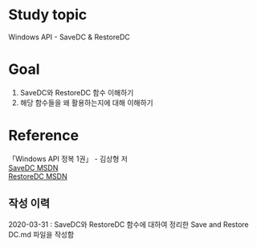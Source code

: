 # Study topic
  
Windows API - SaveDC & RestoreDC  
  
# Goal
  
1. SaveDC와 RestoreDC 함수 이해하기  
2. 해당 함수들을 왜 활용하는지에 대해 이해하기  
  
# Reference
  
「Windows API 정복 1권」 - 김상형 저  
<a href = "https://docs.microsoft.com/en-us/windows/win32/api/wingdi/nf-wingdi-savedc">SaveDC MSDN</a>  
<a href = "https://docs.microsoft.com/ko-kr/windows/win32/api/wingdi/nf-wingdi-restoredc">RestoreDC MSDN</a>  
  
## 작성 이력
  
2020-03-31 : SaveDC와 RestoreDC 함수에 대하여 정리한 Save and Restore DC.md 파일을 작성함
